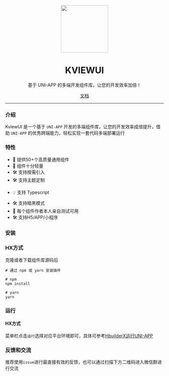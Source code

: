 
<div align="center">
  <a href="https://kviewui.com">
    <img src="https://www.kviewui.com/logo/kviewui-small2x.png" width="150">
  </a>
  <h1>KVIEWUI</h1>
  <p>基于 UNI-APP 的多端开发组件库，让您的开发效率加倍！</p>
  <p>
    <a href="https://kviewui.com">文档</a>
  </p>
</div>

---

### 介绍

KviewUI 是一个基于 `UNI-APP` 开发的多端组件库，让您的开发效率成倍提升，借助 `UNI-APP` 的优秀跨端能力，轻松实现一套代码多端部署运行

### 特性
- 🚀 提供50+个高质量通用组件 
- 🚀 组件十分轻量
- 🛠️ 支持按需引入
- 🛠️ 支持主题定制
<!-- - 🌍 支持国际化 -->
<!-- - 💡 支持 webstorm，vscode 组件属性高亮 -->
<!-- - 💪 支持 SSR -->
- 💡 支持 Typescript 
<!-- - 💪 确保90%以上单元测试覆盖率，提供稳定性保证 -->
- 🛠️ 支持暗黑模式
- 💪 每个组件作者本人亲自测试可用
- 🛠️ 支持H5/APP/小程序

### 安装

### HX方式
克隆或者下载组件库源码后
```shell
# 通过 npm 或 yarn 安装插件

# npm
npm install

# yarn
yarn

```

### 运行

#### HX方式
菜单栏点击`运行`选择对应平台环境即可，具体可参考[HbuilderX运行UNI-APP](https://uniapp.dcloud.net.cn/quickstart-hx.html#%E8%BF%90%E8%A1%8Cuni-app)


### 反馈和交流

推荐使用`issue`进行最直接有效的反馈，也可以通过扫描下方二维码进入微信群进行交流
